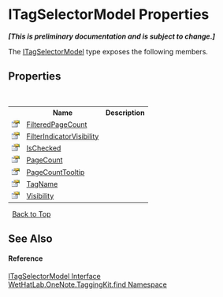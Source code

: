 # ITagSelectorModel Properties
 _**\[This is preliminary documentation and is subject to change.\]**_

The <a href="5f409ed1-480f-38fb-4bdf-e0f4c4be85a1">ITagSelectorModel</a> type exposes the following members.


## Properties
&nbsp;<table><tr><th></th><th>Name</th><th>Description</th></tr><tr><td>![Public property](media/pubproperty.gif "Public property")</td><td><a href="b92185b8-82a6-698a-40bb-c73f41d35242">FilteredPageCount</a></td><td /></tr><tr><td>![Public property](media/pubproperty.gif "Public property")</td><td><a href="1df53408-6445-4ae2-f474-7636a6108203">FilterIndicatorVisibility</a></td><td /></tr><tr><td>![Public property](media/pubproperty.gif "Public property")</td><td><a href="ba9dc97f-dbfa-44c6-3cb4-0bc8d368df2e">IsChecked</a></td><td /></tr><tr><td>![Public property](media/pubproperty.gif "Public property")</td><td><a href="f7f2e0e4-bf52-f015-72cd-02af38d533e3">PageCount</a></td><td /></tr><tr><td>![Public property](media/pubproperty.gif "Public property")</td><td><a href="ea32607d-0583-5c0d-dfe5-541bdcc1c57a">PageCountTooltip</a></td><td /></tr><tr><td>![Public property](media/pubproperty.gif "Public property")</td><td><a href="df16c0a5-0fc6-0889-032c-3c8bc1c971ef">TagName</a></td><td /></tr><tr><td>![Public property](media/pubproperty.gif "Public property")</td><td><a href="5695fe7c-b2b9-468d-ca5c-1610951ccdb4">Visibility</a></td><td /></tr></table>&nbsp;
<a href="#itagselectormodel-properties">Back to Top</a>

## See Also


#### Reference
<a href="5f409ed1-480f-38fb-4bdf-e0f4c4be85a1">ITagSelectorModel Interface</a><br /><a href="0e3a8efd-07d2-1709-b1cd-709153222081">WetHatLab.OneNote.TaggingKit.find Namespace</a><br />